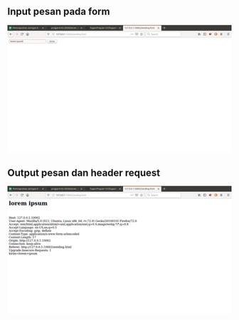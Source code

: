 ## Input pesan pada form
![1](img/ss1.png)
<br>

## Output pesan dan header request
![1](img/ss2.png)
<br>